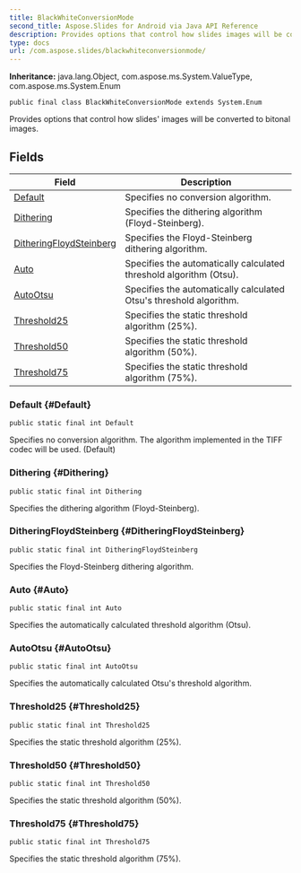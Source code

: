 ```yaml
---
title: BlackWhiteConversionMode
second_title: Aspose.Slides for Android via Java API Reference
description: Provides options that control how slides images will be converted to bitonal images.
type: docs
url: /com.aspose.slides/blackwhiteconversionmode/
---
```

**Inheritance:**
java.lang.Object, com.aspose.ms.System.ValueType, com.aspose.ms.System.Enum
```
public final class BlackWhiteConversionMode extends System.Enum
```

Provides options that control how slides' images will be converted to bitonal images.
## Fields

| Field | Description |
| --- | --- |
| [Default](#Default) | Specifies no conversion algorithm. |
| [Dithering](#Dithering) | Specifies the dithering algorithm (Floyd-Steinberg). |
| [DitheringFloydSteinberg](#DitheringFloydSteinberg) | Specifies the Floyd-Steinberg dithering algorithm. |
| [Auto](#Auto) | Specifies the automatically calculated threshold algorithm (Otsu). |
| [AutoOtsu](#AutoOtsu) | Specifies the automatically calculated Otsu's threshold algorithm. |
| [Threshold25](#Threshold25) | Specifies the static threshold algorithm (25%). |
| [Threshold50](#Threshold50) | Specifies the static threshold algorithm (50%). |
| [Threshold75](#Threshold75) | Specifies the static threshold algorithm (75%). |
### Default {#Default}
```
public static final int Default
```


Specifies no conversion algorithm. The algorithm implemented in the TIFF codec will be used. (Default)

### Dithering {#Dithering}
```
public static final int Dithering
```


Specifies the dithering algorithm (Floyd-Steinberg).

### DitheringFloydSteinberg {#DitheringFloydSteinberg}
```
public static final int DitheringFloydSteinberg
```


Specifies the Floyd-Steinberg dithering algorithm.

### Auto {#Auto}
```
public static final int Auto
```


Specifies the automatically calculated threshold algorithm (Otsu).

### AutoOtsu {#AutoOtsu}
```
public static final int AutoOtsu
```


Specifies the automatically calculated Otsu's threshold algorithm.

### Threshold25 {#Threshold25}
```
public static final int Threshold25
```


Specifies the static threshold algorithm (25%).

### Threshold50 {#Threshold50}
```
public static final int Threshold50
```


Specifies the static threshold algorithm (50%).

### Threshold75 {#Threshold75}
```
public static final int Threshold75
```


Specifies the static threshold algorithm (75%).

